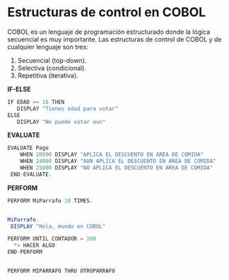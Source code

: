 # Estructuras de control en COBOL

COBOL es un lenguaje de programación estructurado donde la lógica secuencial es muy importante. Las estructuras de control de COBOL y de cualquier lenguaje son tres:

1. Secuencial (top-down).
2. Selectiva (condicional).
3. Repetitiva (iterativa).





**IF-ELSE**
```java
IF EDAD >= 18 THEN
   DISPLAY "Tienes edad para votar"
ELSE
   DISPLAY "No puede votar aun"
 ```


**EVALUATE**
```java
EVALUATE Pago
    WHEN 20000 DISPLAY "APLICA EL DESCUENTO EN AREA DE COMIDA"
    WHEN 24000 DISPLAY "AUN APLICA EL DESCUENTO EN AREA DE COMIDA" 
    WHEN 25000 DISPLAY "NO APLICA EL DESCUENTO EN AREA DE COMIDA" 
 END-EVALUATE.
 ```
 
 **PERFORM**
 ```java
PERFORM MiParrafo 10 TIMES.


MiParrafo.
  DISPLAY "Hola, mundo en COBOL"

 ```

```java
PERFORM UNTIL CONTADOR = 100
  *> HACER ALGO
END-PERFORM


PERFORM MIPARRAFO THRU OTROPARRAFO


```


